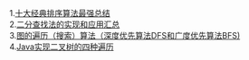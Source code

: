 1.[十大经典排序算法最强总结](https://www.cnblogs.com/guoyaohua/p/8600214.html)  
2.[二分查找法的实现和应用汇总](https://www.cnblogs.com/ider/archive/2012/04/01/binary_search.html)  
3.[图的遍历（搜索）算法（深度优先算法DFS和广度优先算法BFS)](https://www.cnblogs.com/kubixuesheng/p/4399705.html)  
4.[Java实现二叉树的四种遍历](https://www.cnblogs.com/gxclmx/p/7485384.html)  
